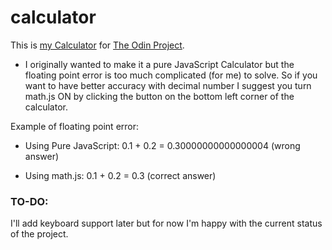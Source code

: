 # calculator
This is [my Calculator](https://shieboo.github.io/calculator/) for [The Odin Project](https://www.theodinproject.com/courses/web-development-101/lessons/calculator?ref=lnav).

- I originally wanted to make it a pure JavaScript Calculator but the floating point error is too much complicated (for me) to solve. So if you want to have better accuracy with decimal number I suggest you turn math.js ON by clicking the button on the bottom left corner of the calculator.

Example of floating point error:

- Using Pure JavaScript:
0.1 + 0.2 = 0.30000000000000004 (wrong answer)

- Using math.js:
0.1 + 0.2 = 0.3 (correct answer)


### TO-DO:

I'll add keyboard support later but for now I'm happy with the current status of the project.
